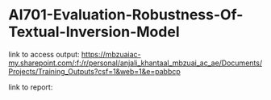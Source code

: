 # AI701-Evaluation-Robustness-Of-Textual-Inversion-Model

link to access output: https://mbzuaiac-my.sharepoint.com/:f:/r/personal/anjali_khantaal_mbzuai_ac_ae/Documents/Projects/Training_Outputs?csf=1&web=1&e=pabbcp

link to report:
